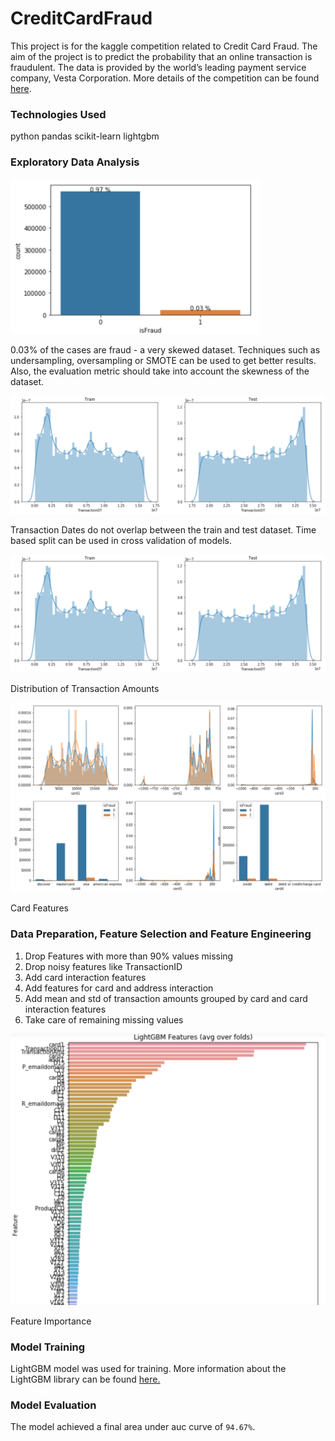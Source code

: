 # CreditCardFraud
 This project is for the kaggle competition related to Credit Card Fraud. The aim of the project is to predict the probability that an online transaction is fraudulent. The data is provided by the world’s leading payment service company, Vesta Corporation. More details of the competition can be found [here](https://www.kaggle.com/c/ieee-fraud-detection/). 

 ### Technologies Used
 python
 pandas
 scikit-learn
 lightgbm

### Exploratory Data Analysis
<img src="target.png" width="400px">

0.03% of the cases are fraud - a very skewed dataset. Techniques such as undersampling, oversampling or SMOTE can be used to get better results. Also, the evaluation metric should take into account the skewness of the dataset.

<img src="transactiondt.png" width="600px">

Transaction Dates do not overlap between the train and test dataset. Time based split can be used in cross validation of models.

<img src="transactiondt.png" width="600px">

Distribution of Transaction Amounts

<img src="cardfeatures.png" width="600px">

Card Features

### Data Preparation, Feature Selection and Feature Engineering

1) Drop Features with more than 90% values missing
2) Drop noisy features like TransactionID
3) Add card interaction features 
4) Add features for card and address interaction
5) Add mean and std of transaction amounts grouped by card and card interaction features
6) Take care of remaining missing values

<img src="featureimportance.png" width="600px">

Feature Importance

### Model Training
LightGBM model was used for training. More information about the LightGBM library can be found [here.](https://github.com/microsoft/LightGBM)


### Model Evaluation
The model achieved a final area under auc curve of `94.67%`.